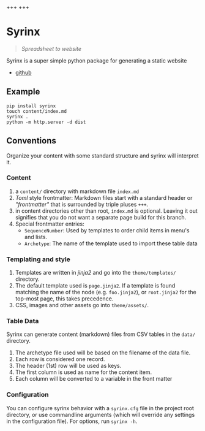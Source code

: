 +++
+++

# Syrinx

> *Spreadsheet to website*

Syrinx is a super simple python package for generating a static website

* [github](https://github.com/JasperVanDenBosch/syrinx)

## Example

```
pip install syrinx
touch content/index.md
syrinx .
python -m http.server -d dist
```

## Conventions

Organize your content with some standard structure and syrinx will interpret it.


### Content

1. a `content/` directory with markdown file `index.md`
2. *Toml* style frontmatter: Markdown files start with a standard header or *"frontmatter"* that is surrounded by triple pluses `+++`. 
3. in content directories other than root, `index.md` is optional. Leaving it out signifies that you do not want a separate page build for this branch.
4. Special frontmatter entries:
    - `SequenceNumber`: Used by templates to order child items in menu's and lists.
    - `Archetype`: The name of the template used to import these table data


### Templating and style

1. Templates are written in *jinja2* and go into the `theme/templates/` directory.
2. The default template used is `page.jinja2`. If a template is found matching the name of the node (e.g. `foo.jinja2`), or `root.jinja2` for the top-most page, this takes precedence.
3. CSS, images and other assets go into `theme/assets/`.


### Table Data

Syrinx can generate content (markdown) files from CSV tables in the `data/` directory.

1. The archetype file used will be based on the filename of the data file.
2. Each row is considered one record.
3. The header (1st) row will be used as keys.
4. The first column is used as name for the content item.
5. Each column will be converted to a variable in the front matter 

### Configuration

You can configure syrinx behavior with a `syrinx.cfg` file in the project root directory, 
or use commandline arguments (which will override any settings in the configuration file).
For options, run `syrinx -h`.